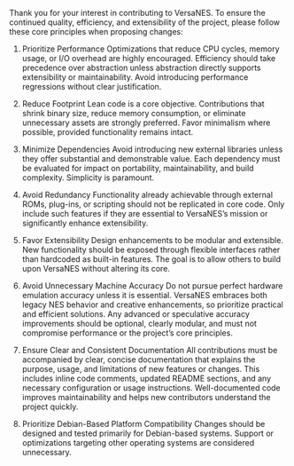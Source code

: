 Thank you for your interest in contributing to VersaNES. To ensure the continued quality, efficiency, and extensibility of the project, please follow these core principles when proposing changes:

1. Prioritize Performance
Optimizations that reduce CPU cycles, memory usage, or I/O overhead are highly encouraged. Efficiency should take precedence over abstraction unless abstraction directly supports extensibility or maintainability. Avoid introducing performance regressions without clear justification.

2. Reduce Footprint
Lean code is a core objective. Contributions that shrink binary size, reduce memory consumption, or eliminate unnecessary assets are strongly preferred. Favor minimalism where possible, provided functionality remains intact.

3. Minimize Dependencies
Avoid introducing new external libraries unless they offer substantial and demonstrable value. Each dependency must be evaluated for impact on portability, maintainability, and build complexity. Simplicity is paramount.

4. Avoid Redundancy
Functionality already achievable through external ROMs, plug-ins, or scripting should not be replicated in core code. Only include such features if they are essential to VersaNES’s mission or significantly enhance extensibility.

5. Favor Extensibility
Design enhancements to be modular and extensible. New functionality should be exposed through flexible interfaces rather than hardcoded as built-in features. The goal is to allow others to build upon VersaNES without altering its core.

6. Avoid Unnecessary Machine Accuracy
Do not pursue perfect hardware emulation accuracy unless it is essential. VersaNES embraces both legacy NES behavior and creative enhancements, so prioritize practical and efficient solutions. Any advanced or speculative accuracy improvements should be optional, clearly modular, and must not compromise performance or the project’s core principles.

7. Ensure Clear and Consistent Documentation
All contributions must be accompanied by clear, concise documentation that explains the purpose, usage, and limitations of new features or changes. This includes inline code comments, updated README sections, and any necessary configuration or usage instructions. Well-documented code improves maintainability and helps new contributors understand the project quickly.

8. Prioritize Debian-Based Platform Compatibility
Changes should be designed and tested primarily for Debian-based systems. Support or optimizations targeting other operating systems are considered unnecessary.